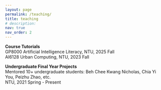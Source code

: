 ```yaml
---
layout: page
permalink: /teaching/
title: teaching
# description: 
nav: true
nav_order: 2
---
```


**Course Tutorials**\
GP8000 Artificial Intelligence Literacy, NTU, 2025 Fall\
AI6128 Urban Computing, NTU, 2023 Fall



**Undergraduate Final Year Projects**\
Mentored 10+ undergraduate students: Beh Chee Kwang Nicholas, Chia Yi You, Peizhu Zhao, etc.\
NTU, 2021 Spring - Present


<!-- Wu Jun Hui, Cheong Chi Hian (NTU 2024 fall batch)\ -->
<!-- Daniel Tan Teck Wee (NTU 2024 spring batch)\ -->
<!-- Yap Wee Jun, Malavade Sanskar Deepak (NTU 2023 fall batch)\
Loh Zhi Heng, Cheong Yii Leung Benjamin (NTU 2023 spring batch)\
Peizhu Zhao, Ryan Edward Tay Siang An (NTU 2022 fall batch)\
Goh Ying Ting (NTU 2022 spring batch)\
Chia Yi You (NTU 2021 fall batch)\
Beh Chee Kwang Nicholas (NTU 2021 spring batch) -->





<!-- For now, this page is assumed to be a static description of your courses. You can convert it to a collection similar to `_projects/` so that you can have a dedicated page for each course.
Organize your courses by years, topics, or universities, however you like! -->
